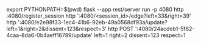 export PYTHONPATH=$(pwd)
flask --app rest/server run -p 4080
http :4080/register_session
http ':4080/<session_id>/edge?left=33&right=39'
http ':4080/e2e98f33-1ec4-41b6-92eb-49a0568df93a/update?left=1&right=2&dissent=123&respect=3'
http POST ':4080/24acdeb1-5f82-4caa-8da6-0b4aeff16789/update' left=1 right=2 dissent=123 respect=1